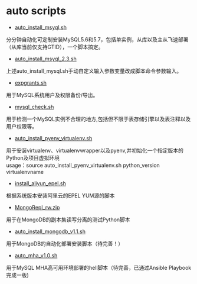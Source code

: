 auto  scripts
====
* [auto_install_msyql.sh](https://github.com/coral1412/devops/blob/master/auto_install_mysql.sh)

分分钟自动化可定制安装MySQL5.6和5.7，包括单实例，从库以及主从飞速部署（从库当前仅支持GTID），一个脚本搞定。

* [auto_install_msyql_2.3.sh](https://github.com/coral1412/devops/blob/master/auto_install_mysql_2.3.sh)

上述auto_install_mysql.sh手动自定义输入参数变量改成脚本命令参数输入。

* [expgrants.sh](https://github.com/coral1412/devops/blob/master/expgrants.sh)

用于MySQL系统用户及权限备份/导出。

* [mysql_check.sh](https://github.com/coral1412/devops/blob/master/mysql_check.sh)

用于检测一个MySQL实例不合理的地方,包括但不限于表存储引擎以及表注释以及用户权限等。

* [auto_install_pyenv_virtualenv.sh](https://github.com/coral1412/devops/blob/master/auto_install_pyenv_virtualenv.sh)

用于安装virtualenv、virtualenvwrapper以及pyenv,并初始化一个指定版本的Python及项目虚拟环境<br>
usage：source auto_install_pyenv_virtualenv.sh  python_version  virtualenvname

* [install_aliyun_epel.sh](https://github.com/coral1412/devops/blob/master/install_aliyun_epel.sh)

根据系统版本安装阿里云的EPEL YUM源的脚本

* [MongoRepl_rw.zip](https://github.com/coral1412/devops/blob/master/MongoRepl_rw.zip)

用于在MongoDB的副本集读写分离的测试Python脚本

* [auto_install_mongodb_v1.1.sh](https://github.com/coral1412/devops/blob/master/auto_install_mongodb_v1.1.sh)

用于MongoDB的自动化部署安装脚本（待完善！）

* [auto_mha_v1.0.sh](https://github.com/coral1412/devops/blob/master/auto_mha_v1.0.sh)

用于MySQL MHA高可用环境部署的hell脚本（待完善，已通过Ansible Playbook完成一版)